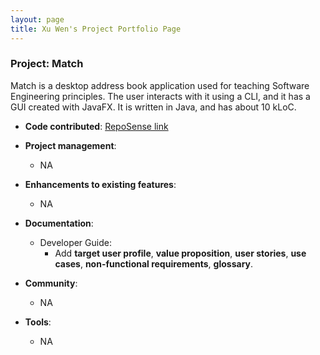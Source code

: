 ```yaml
---
layout: page
title: Xu Wen's Project Portfolio Page
---
```


### Project: Match

Match is a desktop address book application used for teaching Software Engineering principles. The user interacts with it using a CLI, and it has a GUI created with JavaFX. It is written in Java, and has about 10 kLoC.

* **Code contributed**: [RepoSense link](https://nus-cs2103-ay2324s2.github.io/tp-dashboard/?search=xuwen-ho&sort=groupTitle&sortWithin=title&timeframe=commit&mergegroup=&groupSelect=groupByRepos&breakdown=true&checkedFileTypes=docs~functional-code~test-code~other&since=2024-02-23)

* **Project management**:
  * NA

* **Enhancements to existing features**:
  * NA

* **Documentation**:
  * Developer Guide:
    * Add **target user profile**, **value proposition**, **user stories**, **use cases**, **non-functional requirements**, **glossary**.

* **Community**:
  * NA

* **Tools**:
  * NA
